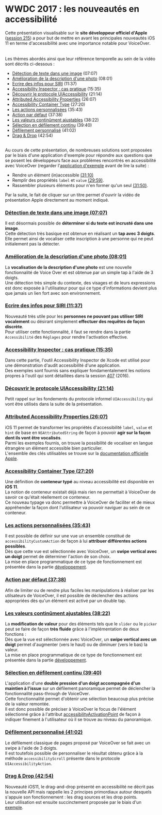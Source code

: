 # WWDC 2017 : les nouveautés en accessibilité

<script>$(document).ready(function () {
    setBreadcrumb([{"label":"Les critères incontournables sous iOS", "url": "./criteria-ios.html"},
                   {"label":"WWDC", "url": "./criteria-ios-wwdc.html"},
                   {"label":"2017 - Les nouveautés en accessibilité"}
	]);
    addSubMenu([
        {"label":"Pour la conception","url":"criteria-ios-conception.html"}, 
        {"label":"Pour le développement","url":"criteria-ios-dev.html"},
        {"label":"WWDC","url":"criteria-ios-wwdc.html"}
    ]);
});</script>

<span data-menuitem="criteria-ios-wwdc"></span>

Cette présentation visualisable sur le **site développeur officiel d'Apple** ([session 215](https://developer.apple.com/videos/play/wwdc2017/215/)) a pour but de mettre en avant les principales nouveautés iOS 11 en terme d'accessibilité avec une importance notable pour <span lang="en">VoiceOver</span>.
</br><img style="max-width: 200px; height: auto;" alt="" src="./images/iOSdev/wwdc17-logo.png" />
<img style="max-width: 700px; height: auto;" alt="" src="./images/iOSdev/wwdc17-215.png" />
</br></br>Les thèmes abordés ainsi que leur référence temporelle au sein de la vidéo sont décrits ci-dessous :
- [Détection de texte dans une image](#ImageTextDetection) (07:07)
- [Amélioration de la description d'une photo](#ImprovedPhotoDescription) (08:01)
- [Ecrire des infos pour SIRI](#TypeToSIRI) (11:37)
- [Accessibility Inspector : cas pratique](#AccessibilityInspector) (15:35)
- [Découvrir le protocole UIAccessibility](#UIAccessibilityProtocol) (21:14)
- [Attributed Accessibility Properties](#AttributedProperties) (26:07)
- [Accessibility Container Type](#AccessibilityContainer) (27:20)
- [Les actions personnalisées](#CustomActions) (35:43)
- [Action par défaut](#DefaultActivation) (37:38)
- [Les valeurs continûment ajustables](#AdjustableValues) (38:22)
- [Sélection en défilement continu](#PassThrough) (39:40)
- [Défilement personnalisé](#CustomScrolling) (41:02)
- [Drag & Drop](#DragAndDrop) (42:54)

</br>Au cours de cette présentation, de nombreuses solutions sont proposées par le biais d'une application d'exemple pour répondre aux questions que se posent les développeurs face aux problèmes rencontrés en accessibilité avec <span lang="en">VoiceOver</span> (regarder l'[application d'exemple](https://developer.apple.com/videos/play/wwdc2017/215/?time=1007) avant de lire la suite) :
- Rendre un élément (in)accessible [(31:10)](https://developer.apple.com/videos/play/wwdc2017/215/?time=1870)
- Remplir des propriétés `label` et `value` [(29:59)](https://developer.apple.com/videos/play/wwdc2017/215/?time=1799).
- Rassembler plusieurs éléments pour n'en former qu'un seul [(31:50)](https://developer.apple.com/videos/play/wwdc2017/215/?time=1910).

Par la suite, le fait de cliquer sur un titre permet d'ouvrir la vidéo de présentation <span lang="en">Apple</span> directement au moment indiqué.

<a name="ImageTextDetection"></a>
### [Détection de texte dans une image (07:07)](https://developer.apple.com/videos/play/wwdc2017/215/?time=427)
Il est désormais possible de **déterminer si du texte est incrusté dans une image**.
</br><img style="max-width: 1000px; height: auto;" alt="" src="./images/iOSdev/wwdc17-215-ImageTextDetection.png" />
</br>Cette détection très basique est obtenue en réalisant un **tap avec 3 doigts**.
</br>Elle permet ainsi de vocaliser cette inscription à une personne qui ne peut initialement pas la détecter.

<a name="ImprovedPhotoDescription"></a>
### [Amélioration de la description d'une photo (08:01)](https://developer.apple.com/videos/play/wwdc2017/215/?time=481)
La **vocalisation de la description d'une photo** est une nouvelle fonctionnalité de Voice Over et est obtenue par un simple <span lang="en">tap</span> à l'aide de 3 doigts.
</br><img style="max-width: 1000px; height: auto;" alt="" src="./images/iOSdev/wwdc17-215-ImprovedPhotoDescription.png" />
</br>Une détection très simple du contexte, des visages et de leurs expressions est donc exposée à l'utilisateur pour qui ce type d'informations devient plus que jamais un lien fort avec son environnement.

<a name="TypeToSIRI"></a>
### [Ecrire des infos pour SIRI (11:37)](https://developer.apple.com/videos/play/wwdc2017/215/?time=697)
Nouveauté très utile pour les **personnes ne pouvant pas utiliser SIRI vocalement** ou désirant simplement **effectuer des requêtes de façon discrète**.
</br>Pour utiliser cette fonctionnalité, il faut se rendre dans la partie `Accessibilité` des `Réglages` pour rendre l'activation effective.
</br><img style="max-width: 600px; height: auto;" alt="" src="./images/iOSdev/wwdc17-215-TypeToSiri.png" />

<a name="AccessibilityInspector"></a>
### [Accessibility Inspector : cas pratique (15:35)](https://developer.apple.com/videos/play/wwdc2017/215/?time=935)
Dans cette partie, l'outil <span lang="en">Accessibility Inspector</span> de Xcode est utilisé pour une démonstration d'audit accessibilité d'une application.
</br>Des exemples sont fournis sans expliquer fondamentalement les notions propres à l'outil qui sont détaillées dans la session [407](https://developer.apple.com/videos/play/wwdc2016/407/) (2016).

<a name="UIAccessibilityProtocol"></a>
### [Découvrir le protocole UIAccessibility (21:14)](https://developer.apple.com/videos/play/wwdc2017/215/?time=1274)
Petit rappel sur les fondements du protocole informel `UIAccessibility` qui vont être utilisés dans la suite de la présentation.
</br><img style="max-width: 450px; height: auto;" alt="" src="./images/iOSdev/wwdc17-215-UIAccessibilityProtocol.png" />

<a name="AttributedProperties"></a>
### [Attributed Accessibility Properties (26:07)](https://developer.apple.com/videos/play/wwdc2017/215/?time=1567)
iOS 11 permet de transformer les propriétés d'accessibilité `label`, `value` et `hint` de base en `NSAttributedString` de façon à pouvoir **agir sur la façon dont ils vont être vocalisés**.
</br><img style="max-width: 550px; height: auto;" alt="" src="./images/iOSdev/wwdc17-215-AttributedStrings.png" />
</br>Parmi les exemples fournis, on trouve la possibilité de vocaliser en langue étrangère un élément accessible bien particulier.
</br><img style="max-width: 600px; height: auto;" alt="" src="./images/iOSdev/wwdc17-215-AttributedStringsExample.png" />
</br>L'ensemble des clés utilisables se trouve sur la [documentation officielle Apple](https://developer.apple.com/documentation/uikit/accessibility/uiaccessibility/speech_attributes_for_attributed_strings).

<a name="AccessibilityContainer"></a>
### [Accessibility Container Type (27:20)](https://developer.apple.com/videos/play/wwdc2017/215/?time=1640)
Une définition de **conteneur typé** au niveau accessibilité est disponible en **iOS 11**.
</br><img style="max-width: 750px; height: auto;" alt="" src="./images/iOSdev/wwdc17-215-ContainerType.png" />
</br>La notion de conteneur existait déjà mais rien ne permettait à <span lang="en">VoiceOver</span> de savoir ce qu'était réellement ce conteneur.
</br>Ce nouveau typage va donc permettre à <span lang="en">VoiceOver</span> de faciliter et de mieux appréhender la façon dont l'utilisateur va pouvoir naviguer au sein de ce conteneur.

<a name="CustomActions"></a>
### [Les actions personnalisées (35:43)](https://developer.apple.com/videos/play/wwdc2017/215/?time=2143)
Il est possible de définir sur une vue un ensemble constitué de `accessibilityCustomAction` de façon à lui **attribuer différentes actions possibles**.
</br><img style="max-width: 600px; height: auto;" alt="" src="./images/iOSdev/wwdc17-215-CustomActions.png" />
</br>Dès que cette vue est sélectionnée avec <span lang="en">VoiceOver</span>, un **swipe vertical avec un doigt** permet de déterminer l'action de son choix.
</br>La mise en place programmatique de ce type de fonctionnement est présentée dans la partie [développement](./criteria-ios-dev.html#actions-personnalis-es).

<a name="DefaultActivation"></a>
### [Action par défaut (37:38)](https://developer.apple.com/videos/play/wwdc2017/215/?time=2258)
Afin de limiter ou de rendre plus faciles les manipulations à réaliser par les utilsateurs de <span lang="en">VoiceOver</span>, il est possible de déclencher des actions appropriées dès qu'un élément est activé par un double tap.
</br><img style="max-width: 750px; height: auto;" alt="" src="./images/iOSdev/wwdc17-215-DefaultAction.png" />


<a name="AdjustableValues"></a>
### [Les valeurs continûment ajustables (38:22)](https://developer.apple.com/videos/play/wwdc2017/215/?time=2302)
La **modification de valeur** pour des éléments tels que le `slider` ou le `picker` peut se faire de façon **très fluide** grâce à l'implémentation de deux fonctions :
</br><img style="max-width: 470px; height: auto;" alt="" src="./images/iOSdev/wwdc17-215-AdjustableValues.png" />
</br>Dès que la vue est sélectionnée avec <span lang="en">VoiceOver</span>, un **swipe vertical avec un doigt** permet d'augmenter (vers le haut) ou de diminuer (vers le bas) la valeur.
</br>La mise en place programmatique de ce type de fonctionnement est présentée dans la partie [développement](./criteria-ios-dev.html#valeurs-contin-ment-ajustables).

<a name="PassThrough"></a>
### [Sélection en défilement continu (39:40)](https://developer.apple.com/videos/play/wwdc2017/215/?time=2380)
L'application d'une **double pression d'un doigt accompagnée d'un maintien à l'issue** sur un défilement panoramique permet de déclencher la fonctionnalité <span lang="en">pass-through</span> de <span lang="en">VoiceOver</span>.
</br><img style="max-width: 400px; height: auto;" alt="" src="./images/iOSdev/wwdc17-215-PassThrough_1.png" />
</br>Cette fonctionnalité permet d'obtenir une sélection beaucoup plus précise de la valeur remontée.
</br>Il est donc possible de préciser à <span lang="en">VoiceOver</span> le focus de l'élément sélectionné grâce à l'attribut [accessibilityActivationPoint](./criteria-ios-dev.html#modifier-la-zone-de-focus-de-span-lang-en-voiceover-span-) de façon à indiquer finement à l'utilisateur où il se trouve au niveau du panoramique.
</br><img style="max-width: 500px; height: auto;" alt="" src="./images/iOSdev/wwdc17-215-PassThrough_2.png" />

<a name="CustomScrolling"></a>
### [Défilement personnalisé (41:02)](https://developer.apple.com/videos/play/wwdc2017/215/?time=2462)
Le défilement classique de pages proposé par <span lang="en">VoiceOver</span> se fait avec un <span lang="en">swipe</span> à l'aide de 3 doigts.
</br>Il est toutefois possible de personnaliser le résultat obtenu grâce à la méthode `accessibilityScroll` présente dans le protocole `UIAccessibilityAction`.
</br><img style="max-width: 750px; height: auto;" alt="" src="./images/iOSdev/wwdc17-215-CustomScrolling.png" />

<a name="DragAndDrop"></a>
### [Drag & Drop (42:54)](https://developer.apple.com/videos/play/wwdc2017/215/?time=2574)
Nouveauté iOS11, le <span lang="en">drag-and-drop</span> présenté en accessibilité ne décrit pas la nouvelle API mais rappelle les 2 principes primordiaux autour desquels s'appuie son fonctionnement : les <span lang="en">drag sources</span> et les <span lang="en">drop points</span>.
</br><img style="max-width: 750px; height: auto;" alt="" src="./images/iOSdev/wwdc17-215-DragAndDrop.png" />
</br>Leur utilisation est ensuite succinctement proposée par le biais d'un [exemple](https://developer.apple.com/videos/play/wwdc2017/215/?time=2729).

<!--  This file is part of a11y-guidelines | Our vision of mobile & web accessibility guidelines and best practices, with valid/invalid examples.
 Copyright (C) 2016  Orange SA
 See the Creative Commons Legal Code Attribution-ShareAlike 3.0 Unported License for more details (LICENSE file). -->